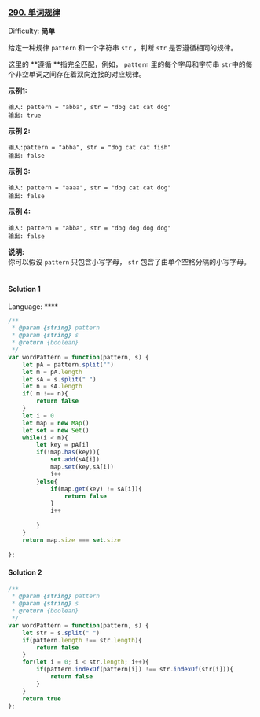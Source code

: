 ### [290\. 单词规律](https://leetcode-cn.com/problems/word-pattern/)

Difficulty: **简单**


给定一种规律 `pattern` 和一个字符串 `str` ，判断 `str` 是否遵循相同的规律。

这里的 **遵循 **指完全匹配，例如， `pattern` 里的每个字母和字符串 `str`中的每个非空单词之间存在着双向连接的对应规律。

**示例1:**

```
输入: pattern = "abba", str = "dog cat cat dog"
输出: true
```

**示例 2:**

```
输入:pattern = "abba", str = "dog cat cat fish"
输出: false
```

**示例 3:**

```
输入: pattern = "aaaa", str = "dog cat cat dog"
输出: false
```

**示例 4:**

```
输入: pattern = "abba", str = "dog dog dog dog"
输出: false
```

**说明:**  
你可以假设 `pattern` 只包含小写字母， `str` 包含了由单个空格分隔的小写字母。    


#### Solution 1 

Language: ****

```js
​/**
 * @param {string} pattern
 * @param {string} s
 * @return {boolean}
 */
var wordPattern = function(pattern, s) {
    let pA = pattern.split("")
    let m = pA.length
    let sA = s.split(" ")
    let n = sA.length
    if( m !== n){
        return false 
    }
    let i = 0
    let map = new Map()
    let set = new Set()
    while(i < m){
        let key = pA[i]
        if(!map.has(key)){
            set.add(sA[i])
            map.set(key,sA[i])
            i++
        }else{
            if(map.get(key) != sA[i]){
                return false 
            }
            i++ 
            
        }
    }
    return map.size === set.size 
     
};
```

#### Solution 2

```js
/**
 * @param {string} pattern
 * @param {string} s
 * @return {boolean}
 */
var wordPattern = function(pattern, s) {
    let str = s.split(" ")
    if(pattern.length !== str.length){
        return false 
    }
    for(let i = 0; i < str.length; i++){
        if(pattern.indexOf(pattern[i]) !== str.indexOf(str[i])){
            return false 
        }
    }
    return true 
};
```